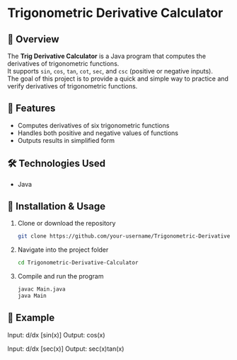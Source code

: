 # Trigonometric Derivative Calculator  

## 📌 Overview  
The **Trig Derivative Calculator** is a Java program that computes the derivatives of trigonometric functions.  
It supports `sin`, `cos`, `tan`, `cot`, `sec`, and `csc` (positive or negative inputs).  
The goal of this project is to provide a quick and simple way to practice and verify derivatives of trigonometric functions.  

## 🚀 Features  
- Computes derivatives of six trigonometric functions  
- Handles both positive and negative values of functions  
- Outputs results in simplified form  

## 🛠️ Technologies Used  
- Java  

## 📂 Installation & Usage  
1. Clone or download the repository  
   ```bash
   git clone https://github.com/your-username/Trigonometric-Derivative-Calculator.git
2. Navigate into the project folder
   ```bash
   cd Trigonometric-Derivative-Calculator
3. Compile and run the program
   ```bash
   javac Main.java
   java Main

## 📖 Example
Input:
   d/dx [sin(x)]
Output:
   cos(x)

Input:
   d/dx [sec(x)]
Output:
   sec(x)tan(x)

